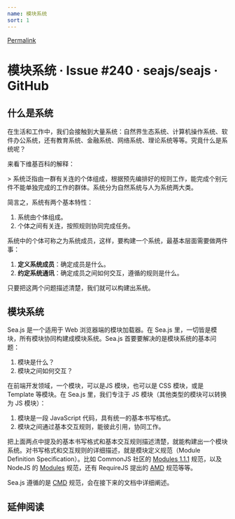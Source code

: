 ```yaml
---
name: 模块系统 
sort: 1
---
```



[Permalink](https://github.com/seajs/seajs/issues/240 "Permalink to 模块系统 · Issue #240 · seajs/seajs · GitHub")

# 模块系统 · Issue #240 · seajs/seajs · GitHub

## 什么是系统

在生活和工作中，我们会接触到大量系统：自然界生态系统、计算机操作系统、软件办公系统，还有教育系统、金融系统、网络系统、理论系统等等。究竟什么是系统呢？

来看下维基百科的解释：

&gt; 系统泛指由一群有关连的个体组成，根据预先编排好的规则工作，能完成个别元件不能单独完成的工作的群体。系统分为自然系统与人为系统两大类。

简言之，系统有两个基本特性：

  1. 系统由个体组成。
  2. 个体之间有关连，按照规则协同完成任务。

系统中的个体可称之为系统成员，这样，要构建一个系统，最基本层面需要做两件事：

  1. **定义系统成员**：确定成员是什么。
  2. **约定系统通讯**：确定成员之间如何交互，遵循的规则是什么。

只要把这两个问题描述清楚，我们就可以构建出系统。

## 模块系统

Sea.js 是一个适用于 Web 浏览器端的模块加载器。在 Sea.js 里，一切皆是模块，所有模块协同构建成模块系统。Sea.js 首要要解决的是模块系统的基本问题：

  1. 模块是什么？
  2. 模块之间如何交互？

在前端开发领域，一个模块，可以是JS 模块，也可以是 CSS 模块，或是 Template 等模块。在 Sea.js 里，我们专注于 JS 模块（其他类型的模块可以转换为 JS 模块）：

  1. 模块是一段 JavaScript 代码，具有统一的基本书写格式。
  2. 模块之间通过基本交互规则，能彼此引用，协同工作。

把上面两点中提及的基本书写格式和基本交互规则描述清楚，就能构建出一个模块系统。对书写格式和交互规则的详细描述，就是模块定义规范（Module Definition Specification）。比如 CommonJS 社区的 [Modules 1.1.1][1] 规范，以及 NodeJS 的 [Modules][2] 规范，还有 RequireJS 提出的 [AMD][3] 规范等等。

Sea.js 遵循的是 [CMD][4] 规范，会在接下来的文档中详细阐述。

## 延伸阅读

   [1]: http://wiki.commonjs.org/wiki/Modules
   [2]: http://nodejs.org/api/modules.html
   [3]: https://github.com/amdjs/amdjs-api/wiki/AMD
   [4]: https://github.com/cmdjs/specification/blob/master/draft/module.md
  
